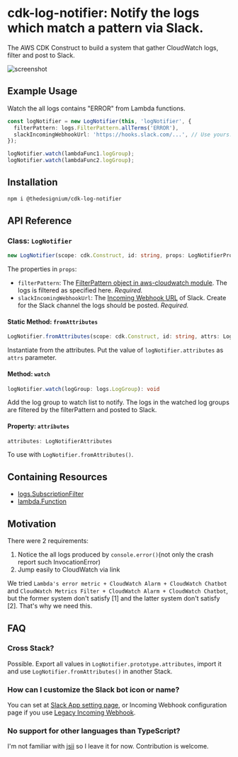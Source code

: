 # cdk-log-notifier: Notify the logs which match a pattern via Slack.

The AWS CDK Construct to build a system that gather CloudWatch logs, filter and post to Slack.

![screenshot](https://i.imgur.com/Qx2A9n2.png)

## Example Usage

Watch the all logs contains "ERROR" from Lambda functions.

```typescript
const logNotifier = new LogNotifier(this, 'logNotifier', {
  filterPattern: logs.FilterPattern.allTerms('ERROR'),
  slackIncomingWebhookUrl: 'https://hooks.slack.com/...', // Use yours.
});

logNotifier.watch(lambdaFunc1.logGroup);
logNotifier.watch(lambdaFunc2.logGroup);
```

## Installation

```sh
npm i @thedesignium/cdk-log-notifier
```

## API Reference

### Class: `LogNotifier`

```typescript
new LogNotifier(scope: cdk.Construct, id: string, props: LogNotifierProps)
```

The properties in `props`:

- `filterPattern`: The [FilterPattern object in aws-cloudwatch module](https://docs.aws.amazon.com/cdk/api/latest/docs/@aws-cdk_aws-logs.FilterPattern.html). The logs is filtered as specified here. *Required.*
- `slackIncomingWebhookUrl`: The [Incoming Webhook URL](https://api.slack.com/messaging/webhooks) of Slack. Create for the Slack channel the logs should be posted. *Required.*

#### Static Method: `fromAttributes`

```typescript
LogNotifier.fromAttributes(scope: cdk.Construct, id: string, attrs: LogNotifierAttributes): LogNotifier
```

Instantiate from the attributes. Put the value of `logNotifier.attributes` as `attrs` parameter.

#### Method: `watch`

```typescript
logNotifier.watch(logGroup: logs.LogGroup): void
```

Add the log group to watch list to notify. The logs in the watched log groups are filtered by the filterPattern and posted to Slack.

#### Property: `attributes`

```typescript
attributes: LogNotifierAttributes
```

To use with `LogNotifier.fromAttributes()`.

## Containing Resources

- [logs.SubscriptionFilter](https://docs.aws.amazon.com/cdk/api/latest/docs/@aws-cdk_aws-logs.SubscriptionFilter.html)
- [lambda.Function](https://docs.aws.amazon.com/cdk/api/latest/docs/@aws-cdk_aws-lambda.Function.html)

## Motivation

There were 2 requirements:

1. Notice the all logs produced by `console.error()`(not only the crash report such InvocationError)
2. Jump easily to CloudWatch via link

We tried `Lambda's error metric + CloudWatch Alarm + CloudWatch Chatbot` and `CloudWatch Metrics Filter + CloudWatch Alarm + CloudWatch Chatbot`, but the former system don't satisfy [1] and the latter system don't satisfy [2]. That's why we need this.

## FAQ

### Cross Stack?

Possible. Export all values in `LogNotifier.prototype.attributes`, import it and use `LogNotifier.fromAttributes()` in another Stack.

### How can I customize the Slack bot icon or name?

You can set at [Slack App setting page](https://api.slack.com/apps), or Incoming Webhook configuration page if you use [Legacy Incoming Webhook](https://api.slack.com/legacy/custom-integrations/incoming-webhooks).

### No support for other languages than TypeScript?

I'm not familiar with [jsii](https://github.com/aws/jsii) so I leave it for now. Contribution is welcome.
